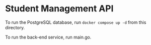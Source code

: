 # Student Management API

To run the PostgreSQL database, run `docker compose up -d` from this directory.

To run the back-end service, run main.go.